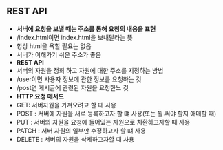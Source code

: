 ## REST API
- **서버에 요청을 보낼 때는 주소를 통해 요청의 내용을 표현**
- /index.html이면 index.html을 보내달라는 뜻
- 항상 html을 욕할 필요는 없음
- 서버가 이해가기 쉬운 주소가 좋음
- **REST API**
- 서버의 자원을 정희 하고 자원에 대한 주소를 지정하는 방법
- /user이면 사용자 정보에 관한 정보를 요청하는 것
- /post면 게시글에 관련된 자원을 요청한느 것
- **HTTP 요청 메서드**
- GET: 서버자원을 가져오려고 할 때 사용
- POST : 서버에 자원을 새로 등록하고자 할 떄 사용(또는 뭘 써야 할지 애매할 때)
- PUT : 서버의 자원을 요청에 들어있는 자원으로 치환하고자할 때 사용
- PATCH : 서버 자원의 일부만 수정하고자 할 떄 사용
- DELETE : 서버의 자원을 삭제하고자할 때 사용


